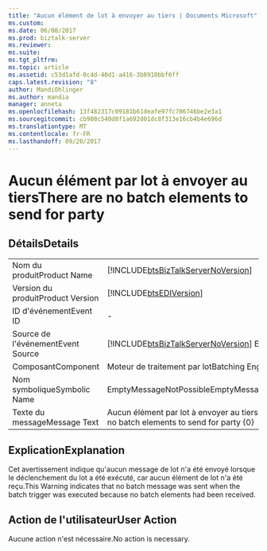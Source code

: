 ```yaml
---
title: "Aucun élément de lot à envoyer au tiers | Documents Microsoft"
ms.custom: 
ms.date: 06/08/2017
ms.prod: biztalk-server
ms.reviewer: 
ms.suite: 
ms.tgt_pltfrm: 
ms.topic: article
ms.assetid: c53d1afd-0c4d-40d1-a416-3b8910bbf6ff
caps.latest.revision: "8"
author: MandiOhlinger
ms.author: mandia
manager: anneta
ms.openlocfilehash: 13f482317c09181b61deafe97fc706746be2e3a1
ms.sourcegitcommit: cb908c540d8f1a692d01dc8f313e16cb4b4e696d
ms.translationtype: MT
ms.contentlocale: fr-FR
ms.lasthandoff: 09/20/2017
---
```

# <a name="there-are-no-batch-elements-to-send-for-party"></a><span data-ttu-id="004c6-102">Aucun élément par lot à envoyer au tiers</span><span class="sxs-lookup"><span data-stu-id="004c6-102">There are no batch elements to send for party</span></span>
## <a name="details"></a><span data-ttu-id="004c6-103">Détails</span><span class="sxs-lookup"><span data-stu-id="004c6-103">Details</span></span>  
  
|||  
|-|-|  
|<span data-ttu-id="004c6-104">Nom du produit</span><span class="sxs-lookup"><span data-stu-id="004c6-104">Product Name</span></span>|[!INCLUDE[btsBizTalkServerNoVersion](../includes/btsbiztalkservernoversion-md.md)]|  
|<span data-ttu-id="004c6-105">Version du produit</span><span class="sxs-lookup"><span data-stu-id="004c6-105">Product Version</span></span>|[!INCLUDE[btsEDIVersion](../includes/btsediversion-md.md)]|  
|<span data-ttu-id="004c6-106">ID d'événement</span><span class="sxs-lookup"><span data-stu-id="004c6-106">Event ID</span></span>|-|  
|<span data-ttu-id="004c6-107">Source de l'événement</span><span class="sxs-lookup"><span data-stu-id="004c6-107">Event Source</span></span>|[!INCLUDE[btsBizTalkServerNoVersion](../includes/btsbiztalkservernoversion-md.md)]<span data-ttu-id="004c6-108"> EDI</span><span class="sxs-lookup"><span data-stu-id="004c6-108"> EDI</span></span>|  
|<span data-ttu-id="004c6-109">Composant</span><span class="sxs-lookup"><span data-stu-id="004c6-109">Component</span></span>|<span data-ttu-id="004c6-110">Moteur de traitement par lot</span><span class="sxs-lookup"><span data-stu-id="004c6-110">Batching Engine</span></span>|  
|<span data-ttu-id="004c6-111">Nom symbolique</span><span class="sxs-lookup"><span data-stu-id="004c6-111">Symbolic Name</span></span>|<span data-ttu-id="004c6-112">EmptyMessageNotPossible</span><span class="sxs-lookup"><span data-stu-id="004c6-112">EmptyMessageNotPossible</span></span>|  
|<span data-ttu-id="004c6-113">Texte du message</span><span class="sxs-lookup"><span data-stu-id="004c6-113">Message Text</span></span>|<span data-ttu-id="004c6-114">Aucun élément par lot à envoyer au tiers {0}</span><span class="sxs-lookup"><span data-stu-id="004c6-114">There are no batch elements to send for party {0}</span></span>|  
  
## <a name="explanation"></a><span data-ttu-id="004c6-115">Explication</span><span class="sxs-lookup"><span data-stu-id="004c6-115">Explanation</span></span>  
 <span data-ttu-id="004c6-116">Cet avertissement indique qu'aucun message de lot n'a été envoyé lorsque le déclenchement du lot a été exécuté, car aucun élément de lot n'a été reçu.</span><span class="sxs-lookup"><span data-stu-id="004c6-116">This Warning indicates that no batch message was sent when the batch trigger was executed because no batch elements had been received.</span></span>  
  
## <a name="user-action"></a><span data-ttu-id="004c6-117">Action de l'utilisateur</span><span class="sxs-lookup"><span data-stu-id="004c6-117">User Action</span></span>  
 <span data-ttu-id="004c6-118">Aucune action n'est nécessaire.</span><span class="sxs-lookup"><span data-stu-id="004c6-118">No action is necessary.</span></span>